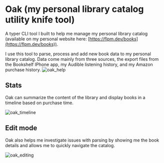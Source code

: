 # Oak (my personal library catalog utility knife tool)
A typer CLI tool I built to help me manage my personal library catalog (available on my personal website here: [https://flpm.dev/books](https://flpm.dev/books)).

I use this tool to parse, process and add new book data to my personal library catalog. Data come mainly from three sources, the export files from the Bookshelf IPhone app, my Audible listening history, and my Amazon purchase history.
![oak_help](https://github.com/flpm/oak/assets/17676929/47a5c7e5-f85d-4a97-ad6c-bb276efabbea)


## Stats

Oak can summarize the content of the library and display books in a timeline based on purchase time.

![oak_timeline](https://github.com/flpm/oak/assets/17676929/5e80d45f-dc89-4dab-8dfe-0e76268a19c8)


## Edit mode

Oak also helps me investigate issues with parsing by showing me the book details and allows me to quickly navigate the catalog.

![oak_editing](https://github.com/flpm/oak/assets/17676929/d4609a13-7ec3-48cf-a7f0-47ab2d98a9d8)

